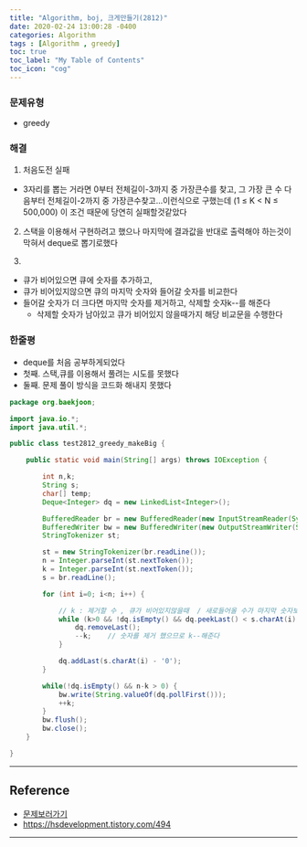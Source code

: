 ```yaml
---
title: "Algorithm, boj, 크게만들기(2812)"
date: 2020-02-24 13:00:28 -0400
categories: Algorithm
tags : [Algorithm , greedy]
toc: true
toc_label: "My Table of Contents"
toc_icon: "cog"
---
```

### 문제유형
- greedy
### 해결
1. 처음도전 실패
  - 3자리를 뽑는 거라면 0부터 전체길이-3까지 중 가장큰수를 찾고, 그 가장 큰 수 다음부터 전체길이-2까지 중 가장큰수찾고...이런식으로 구했는데 (1 ≤ K < N ≤ 500,000) 이 조건 때문에 당연히 실패할것같았다
2. 스택을 이용해서 구현하려고 했으나 마지막에 결과값을 반대로 출력해야 하는것이 막혀서 deque로 뽑기로했다

3.
- 큐가 비어있으면 큐에 숫자를 추가하고,
- 큐가 비어있지않으면 큐의 마지막 숫자와 들어갈 숫자를 비교한다
- 들어갈 숫자가 더 크다면 마지막 숫자를 제거하고, 삭제할 숫자k--를 해준다
  - 삭제할 숫자가 남아있고 큐가 비어있지 않을때가지 해당 비교문을 수행한다

### 한줄평
- deque를 처음 공부하게되었다
- 첫째. 스택,큐를 이용해서 풀려는 시도를 못했다
- 둘째. 문제 풀이 방식을 코드화 해내지 못했다


```java
package org.baekjoon;

import java.io.*;
import java.util.*;

public class test2812_greedy_makeBig {

	public static void main(String[] args) throws IOException {

		int n,k;
		String s;
		char[] temp;
		Deque<Integer> dq = new LinkedList<Integer>();

		BufferedReader br = new BufferedReader(new InputStreamReader(System.in));
		BufferedWriter bw = new BufferedWriter(new OutputStreamWriter(System.out));
		StringTokenizer st;

		st = new StringTokenizer(br.readLine());
		n = Integer.parseInt(st.nextToken());
		k = Integer.parseInt(st.nextToken());
		s = br.readLine();

		for (int i=0; i<n; i++) {

			// k : 제거할 수 , 큐가 비어있지않을때  / 새로들어올 수가 마지막 숫자보다 작거나 같을때까지 마지막 숫자 삭제
			while (k>0 && !dq.isEmpty() && dq.peekLast() < s.charAt(i) - '0') {
				dq.removeLast();
				--k;	// 숫자를 제거 했으므로 k--해준다
			}

			dq.addLast(s.charAt(i) - '0');
		}

		while(!dq.isEmpty() && n-k > 0) {
			bw.write(String.valueOf(dq.pollFirst()));
			++k;
		}
		bw.flush();
		bw.close();
	}

}
```
---
## Reference
- [문제보러가기](https://www.acmicpc.net/problem/2812)
- <https://hsdevelopment.tistory.com/494>

---
